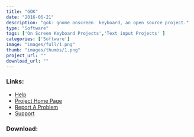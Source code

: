 ```yaml
---
title: "GOK"
date: "2016-06-21"
description: "gok: gnome onscreen  keyboard, an open source project."
type: "Software"
tags: ['On Screen Keyboard Projects','Text input Projects' ]
categories: ['Software']
image: "images/full/1.png"
thumb: "images/thumbs/1.png"
project_url: ""
download_url: ""
---
```



### Links:
- <a href="http://www.gok.ca/usermanual.shtml">Help</a>
- <a href="http://www.gok.ca/gok.shtml">Project Home Page</a>
- <a href="http://bugzilla.gnome.org/enter_bug.cgi?product=gok">Report A Problem</a>
- <a href="http://mail.gnome.org/mailman/listinfo/gnome-accessibility-list">Support</a>

### Download:  